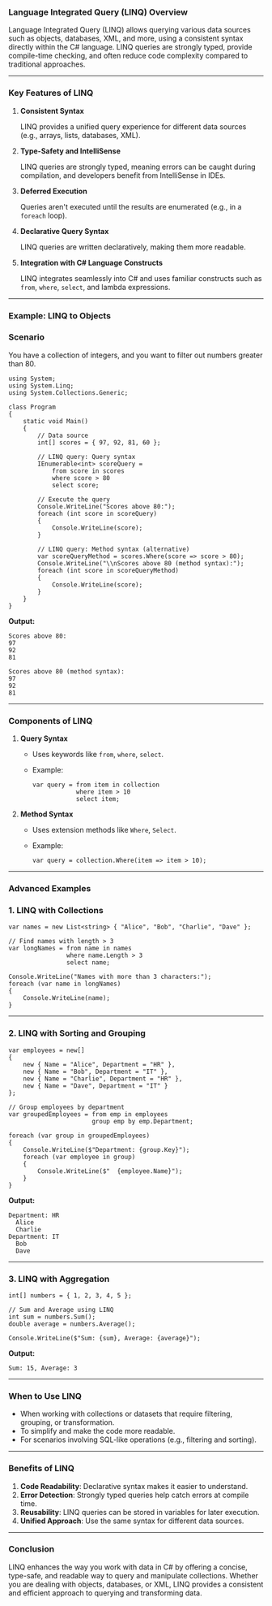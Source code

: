 ### **Language Integrated Query (LINQ) Overview**

Language Integrated Query (LINQ) allows querying various data sources such as objects, databases, XML, and more, using a
consistent syntax directly within the C# language. LINQ queries are strongly typed, provide compile-time checking, and
often reduce code complexity compared to traditional approaches.

* * * * *

### **Key Features of LINQ**

1. **Consistent Syntax**

   LINQ provides a unified query experience for different data sources (e.g., arrays, lists, databases, XML).

2. **Type-Safety and IntelliSense**

   LINQ queries are strongly typed, meaning errors can be caught during compilation, and developers benefit from
   IntelliSense in IDEs.

3. **Deferred Execution**

   Queries aren't executed until the results are enumerated (e.g., in a `foreach` loop).

4. **Declarative Query Syntax**

   LINQ queries are written declaratively, making them more readable.

5. **Integration with C# Language Constructs**

   LINQ integrates seamlessly into C# and uses familiar constructs such as `from`, `where`, `select`, and lambda
   expressions.

* * * * *

### **Example: LINQ to Objects**

### **Scenario**

You have a collection of integers, and you want to filter out numbers greater than 80.

```
using System;
using System.Linq;
using System.Collections.Generic;

class Program
{
    static void Main()
    {
        // Data source
        int[] scores = { 97, 92, 81, 60 };

        // LINQ query: Query syntax
        IEnumerable<int> scoreQuery =
            from score in scores
            where score > 80
            select score;

        // Execute the query
        Console.WriteLine("Scores above 80:");
        foreach (int score in scoreQuery)
        {
            Console.WriteLine(score);
        }

        // LINQ query: Method syntax (alternative)
        var scoreQueryMethod = scores.Where(score => score > 80);
        Console.WriteLine("\\nScores above 80 (method syntax):");
        foreach (int score in scoreQueryMethod)
        {
            Console.WriteLine(score);
        }
    }
}

```

**Output:**

```
Scores above 80:
97
92
81

Scores above 80 (method syntax):
97
92
81

```

* * * * *

### **Components of LINQ**

1. **Query Syntax**

    - Uses keywords like `from`, `where`, `select`.

    - Example:

      ```
      var query = from item in collection
                  where item > 10
                  select item;

      ```

2. **Method Syntax**

    - Uses extension methods like `Where`, `Select`.

    - Example:

      ```
      var query = collection.Where(item => item > 10);

      ```

* * * * *

### **Advanced Examples**

### **1\. LINQ with Collections**

```
var names = new List<string> { "Alice", "Bob", "Charlie", "Dave" };

// Find names with length > 3
var longNames = from name in names
                where name.Length > 3
                select name;

Console.WriteLine("Names with more than 3 characters:");
foreach (var name in longNames)
{
    Console.WriteLine(name);
}

```

* * * * *

### **2\. LINQ with Sorting and Grouping**

```
var employees = new[]
{
    new { Name = "Alice", Department = "HR" },
    new { Name = "Bob", Department = "IT" },
    new { Name = "Charlie", Department = "HR" },
    new { Name = "Dave", Department = "IT" }
};

// Group employees by department
var groupedEmployees = from emp in employees
                       group emp by emp.Department;

foreach (var group in groupedEmployees)
{
    Console.WriteLine($"Department: {group.Key}");
    foreach (var employee in group)
    {
        Console.WriteLine($"  {employee.Name}");
    }
}

```

**Output:**

```
Department: HR
  Alice
  Charlie
Department: IT
  Bob
  Dave

```

* * * * *

### **3\. LINQ with Aggregation**

```
int[] numbers = { 1, 2, 3, 4, 5 };

// Sum and Average using LINQ
int sum = numbers.Sum();
double average = numbers.Average();

Console.WriteLine($"Sum: {sum}, Average: {average}");

```

**Output:**

```
Sum: 15, Average: 3

```

* * * * *

### **When to Use LINQ**

- When working with collections or datasets that require filtering, grouping, or transformation.
- To simplify and make the code more readable.
- For scenarios involving SQL-like operations (e.g., filtering and sorting).

* * * * *

### **Benefits of LINQ**

1. **Code Readability**: Declarative syntax makes it easier to understand.
2. **Error Detection**: Strongly typed queries help catch errors at compile time.
3. **Reusability**: LINQ queries can be stored in variables for later execution.
4. **Unified Approach**: Use the same syntax for different data sources.

* * * * *

### **Conclusion**

LINQ enhances the way you work with data in C# by offering a concise, type-safe, and readable way to query and
manipulate collections. Whether you are dealing with objects, databases, or XML, LINQ provides a consistent and
efficient approach to querying and transforming data.
